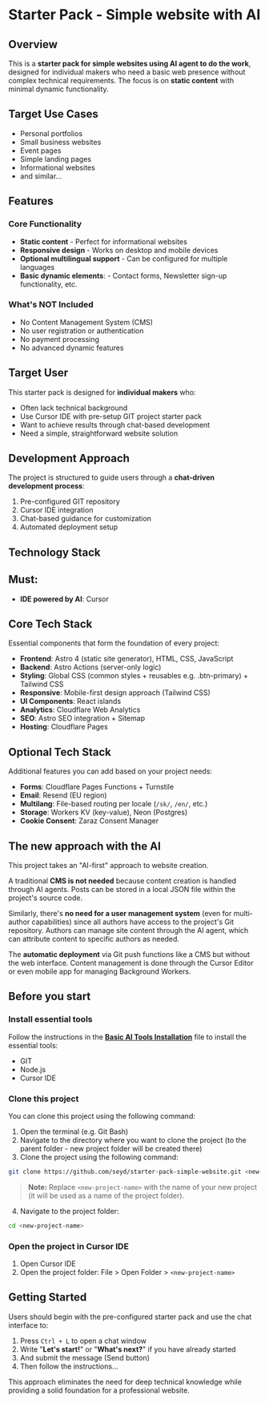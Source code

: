 # Starter Pack - Simple website with AI

## Overview

This is a **starter pack for simple websites using AI agent to do the work**, designed for individual makers who need a basic web presence without complex technical requirements. The focus is on **static content** with minimal dynamic functionality.

## Target Use Cases

- Personal portfolios
- Small business websites
- Event pages
- Simple landing pages
- Informational websites
- and similar...

## Features

### Core Functionality

- **Static content** - Perfect for informational websites
- **Responsive design** - Works on desktop and mobile devices
- **Optional multilingual support** - Can be configured for multiple languages
- **Basic dynamic elements**: - Contact forms, Newsletter sign-up functionality, etc.

### What's NOT Included

- No Content Management System (CMS)
- No user registration or authentication
- No payment processing
- No advanced dynamic features

## Target User

This starter pack is designed for **individual makers** who:

- Often lack technical background
- Use Cursor IDE with pre-setup GIT project starter pack
- Want to achieve results through chat-based development
- Need a simple, straightforward website solution

## Development Approach

The project is structured to guide users through a **chat-driven development process**:

1. Pre-configured GIT repository
2. Cursor IDE integration
3. Chat-based guidance for customization
4. Automated deployment setup

## Technology Stack

## Must:

- **IDE powered by AI**: Cursor

## Core Tech Stack

Essential components that form the foundation of every project:

- **Frontend**: Astro 4 (static site generator), HTML, CSS, JavaScript
- **Backend**: Astro Actions (server-only logic)
- **Styling**: Global CSS (common styles + reusables e.g. .btn-primary) + Tailwind CSS
- **Responsive**: Mobile-first design approach (Tailwind CSS)
- **UI Components**: React islands
- **Analytics**: Cloudflare Web Analytics
- **SEO**: Astro SEO integration + Sitemap
- **Hosting**: Cloudflare Pages

## Optional Tech Stack

Additional features you can add based on your project needs:

- **Forms**: Cloudflare Pages Functions + Turnstile
- **Email**: Resend (EU region)
- **Multilang**: File-based routing per locale (`/sk/`, `/en/`, etc.)
- **Storage**: Workers KV (key-value), Neon (Postgres)
- **Cookie Consent**: Zaraz Consent Manager

## The new approach with the AI

This project takes an "AI-first" approach to website creation.

A traditional **CMS is not needed** because content creation is handled through AI agents. Posts can be stored in a local JSON file within the project's source code.

Similarly, there's **no need for a user management system** (even for multi-author capabilities) since all authors have access to the project's Git repository. Authors can manage site content through the AI agent, which can attribute content to specific authors as needed.

The **automatic deployment** via Git push functions like a CMS but without the web interface. Content management is done through the Cursor Editor or even mobile app for managing Background Workers.

## Before you start

### Install essential tools

Follow the instructions in the [**Basic AI Tools Installation**](https://docs.google.com/document/d/1RFOq_Zr1AWF6EJa7zWMhNPBFQ90NMOlz_5bw5B4n2TA) file to install the essential tools:

- GIT
- Node.js
- Cursor IDE

### Clone this project

You can clone this project using the following command:

1. Open the terminal (e.g. Git Bash)
2. Navigate to the directory where you want to clone the project (to the parent folder - new project folder will be created there)
3. Clone the project using the following command:

```bash
git clone https://github.com/seyd/starter-pack-simple-website.git <new-project-name>
```

> **Note:** Replace `<new-project-name>` with the name of your new project (it will be used as a name of the project folder).

4. Navigate to the project folder:

```bash
cd <new-project-name>
```

### Open the project in Cursor IDE

1. Open Cursor IDE
2. Open the project folder: File > Open Folder > `<new-project-name>`

## Getting Started

Users should begin with the pre-configured starter pack and use the chat interface to:

1. Press `Ctrl + L` to open a chat window
2. Write "**Let's start!**" or "**What's next?**" if you have already started
3. And submit the message (Send button)
4. Then follow the instructions...

This approach eliminates the need for deep technical knowledge while providing a solid foundation for a professional website.
